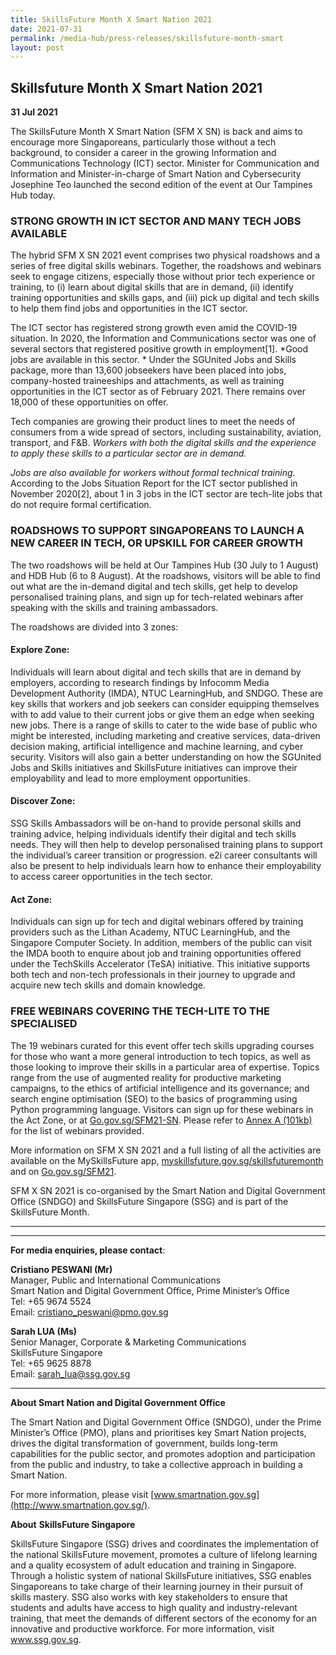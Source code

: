 ```yaml
---
title: SkillsFuture Month X Smart Nation 2021
date: 2021-07-31
permalink: /media-hub/press-releases/skillsfuture-month-smart
layout: post
---
```

## Skillsfuture Month X Smart Nation 2021

**31 Jul 2021**

The SkillsFuture Month X Smart Nation (SFM X SN) is back and aims to encourage more Singaporeans, particularly those without a tech background, to consider a career in the growing Information and Communications Technology (ICT) sector. Minister for Communication and Information and Minister-in-charge of Smart Nation and Cybersecurity Josephine Teo launched the second edition of the event at Our Tampines Hub today.  

### STRONG GROWTH IN ICT SECTOR AND MANY TECH JOBS AVAILABLE
  
The hybrid SFM X SN 2021 event comprises two physical roadshows and a series of free digital skills webinars. Together, the roadshows and webinars seek to engage citizens, especially those without prior tech experience or training, to (i) learn about digital skills that are in demand, (ii) identify training opportunities and skills gaps, and (iii) pick up digital and tech skills to help them find jobs and opportunities in the ICT sector.

The ICT sector has registered strong growth even amid the COVID-19 situation. In 2020, the Information and Communications sector was one of several sectors that registered positive growth in employment[1].  *Good jobs are available in this sector. * Under the SGUnited Jobs and Skills package, more than 13,600 jobseekers have been placed into jobs, company-hosted traineeships and attachments, as well as training opportunities in the ICT sector as of February 2021. There remains over 18,000 of these opportunities on offer.

Tech companies are growing their product lines to meet the needs of consumers from a wide spread of sectors, including sustainability, aviation, transport, and F&B. *Workers with both the digital skills and the experience to apply these skills to a particular sector are in demand.*

*Jobs are also available for workers without formal technical training.* According to the Jobs Situation Report for the ICT sector published in November 2020[2], about 1 in 3 jobs in the ICT sector are tech-lite jobs that do not require formal certification.

### ROADSHOWS TO SUPPORT SINGAPOREANS TO LAUNCH A NEW CAREER IN TECH, OR UPSKILL FOR CAREER GROWTH

The two roadshows will be held at Our Tampines Hub (30 July to 1 August) and HDB Hub (6 to 8 August). At the roadshows, visitors will be able to find out what are the in-demand digital and tech skills, get help to develop personalised training plans, and sign up for tech-related webinars after speaking with the skills and training ambassadors.

The roadshows are divided into 3 zones:

#### Explore Zone: 

Individuals will learn about digital and tech skills that are in demand by employers, according to research findings by Infocomm Media Development Authority (IMDA), NTUC LearningHub, and SNDGO. These are key skills that workers and job seekers can consider equipping themselves with to add value to their current jobs or give them an edge when seeking new jobs. There is a range of skills to cater to the wide base of public who might be interested, including marketing and creative services, data-driven decision making, artificial intelligence and machine learning, and cyber security. Visitors will also gain a better understanding on how the SGUnited Jobs and Skills initiatives and SkillsFuture initiatives can improve their employability and lead to more employment opportunities.

#### Discover Zone: 

SSG Skills Ambassadors will be on-hand to provide personal skills and training advice, helping individuals identify their digital and tech skills needs. They will then help to develop personalised training plans to support the individual’s career transition or progression. e2i career consultants will also be present to help individuals learn how to enhance their employability to access career opportunities in the tech sector.

#### Act Zone: 
Individuals can sign up for tech and digital webinars offered by training providers such as the Lithan Academy, NTUC LearningHub, and the Singapore Computer Society. In addition, members of the public can visit the IMDA booth to enquire about job and training opportunities offered under the TechSkills Accelerator (TeSA) initiative. This initiative supports both tech and non-tech professionals in their journey to upgrade and acquire new tech skills and domain knowledge.

### FREE WEBINARS COVERING THE TECH-LITE TO THE SPECIALISED

The 19 webinars curated for this event offer tech skills upgrading courses for those who want a more general introduction to tech topics, as well as those looking to improve their skills in a particular area of expertise. Topics range from the use of augmented reality for productive marketing campaigns, to the ethics of artificial intelligence and its governance; and search engine optimisation (SEO) to the basics of programming using Python programming language. Visitors can sign up for these webinars in the Act Zone, or at  <a href="http://go.gov.sg/SFM21-SN" target="_blank">Go.gov.sg/SFM21-SN</a>. Please refer to  [Annex A (101kb)](/files/press-releases/2021/SkillsFuture-X-Smart%20Nation-2021-Annex-A.pdf) for the list of webinars provided.

More information on SFM X SN 2021 and a full listing of all the activities are available on the MySkillsFuture app,  <a href="http://myskillsfuture.gov.sg/skillsfuturemonth" target="_blank">myskillsfuture.gov.sg/skillsfuturemonth</a>  and on  <a href="http://go.gov.sg/SFM21" target="_blank">Go.gov.sg/SFM21</a>.  

SFM X SN 2021 is co-organised by the Smart Nation and Digital Government Office (SNDGO) and SkillsFuture Singapore (SSG) and is part of the SkillsFuture Month.

----------

[^1]: According to the “Labour Market Report First Quarter 2021” published by the Ministry of Manpower on 17 June, 2021.

[^2]: The “Jobs Situation Report 14th  Edition – Infocomm Technology” was published by the Ministry of Manpower on 24 November, 2020.

----------

**For media enquiries, please contact**:

**Cristiano PESWANI (Mr)**<br>
Manager, Public and International Communications<br>
Smart Nation and Digital Government Office, Prime Minister’s Office<br>
Tel: +65 9674 5524<br>
Email:  [cristiano_peswani@pmo.gov.sg](mailto:cristiano_peswani@pmo.gov.sg)

**Sarah LUA (Ms)**<br>
Senior Manager, Corporate & Marketing Communications<br>
SkillsFuture Singapore<br>
Tel: +65 9625 8878<br>
Email: [sarah_lua@ssg.gov.sg](mailto:sarah_lua@ssg.gov.sg)

----------

**About Smart Nation and Digital Government Office**

The Smart Nation and Digital Government Office (SNDGO), under the Prime Minister’s Office (PMO), plans and prioritises key Smart Nation projects, drives the digital transformation of government, builds long-term capabilities for the public sector, and promotes adoption and participation from the public and industry, to take a collective approach in building a Smart Nation.  

For more information, please visit  [www.smartnation.gov.sg](http://www.smartnation.gov.sg/).

**About** **SkillsFuture Singapore**

SkillsFuture Singapore (SSG) drives and coordinates the implementation of the national SkillsFuture movement, promotes a culture of lifelong learning and a quality ecosystem of adult education and training in Singapore. Through a holistic system of national SkillsFuture initiatives, SSG enables Singaporeans to take charge of their learning journey in their pursuit of skills mastery. SSG also works with key stakeholders to ensure that students and adults have access to high quality and industry-relevant training, that meet the demands of different sectors of the economy for an innovative and productive workforce. For more information, visit  <a href="http://www.ssg.gov.sg/" target="_blank">www.ssg.gov.sg</a>.